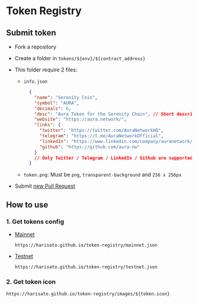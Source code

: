# Token Registry

## Submit token

- Fork a repository
- Create a folder in `tokens/${env}/${contract_address}`
- This folder require 2 files:

  - `info.json`

    ```json
      {
        "name": "Serenity Coin",
        "symbol": "AURA",
        "decimals": 6,
        "desc": "Aura Token for the Serenity Chain", // Short description
        "website": "https://aura.network/",
        "links": {  
          "twitter": "https://twitter.com/AuraNetworkHQ",
          "telegram": "https://t.me/AuraNetworkOfficial",
          "linkedIn": "https://www.linkedin.com/company/auranetwork/",
          "github": "https://github.com/aura-nw"
        }
        // Only Twitter / Telegram / LinkedIn / Github are supported
      }
    ```

  - `token.png`: Must be `png`, `transparent-background` and `256 x 256px`

- Submit [new Pull Request](https://github.com/harisato/token-registry/pulls)

## How to use

### 1. Get tokens config

- [Mainnet](https://harisato.github.io/token-registry/mainnet.json)

  `https://harisato.github.io/token-registry/mainnet.json`

- [Testnet](https://harisato.github.io/token-registry/testnet.json)

  `https://harisato.github.io/token-registry/testnet.json`

### 2. Get token icon

  `https://harisato.github.io/token-registry/images/${token.icon}`

